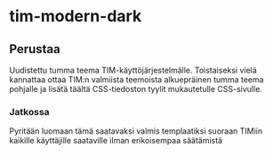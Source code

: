 # tim-modern-dark

## Perustaa
Uudistettu tumma teema TIM-käyttöjärjestelmälle. 
Toistaiseksi vielä kannattaa ottaa TIM:n valmiista teemoista alkuepräinen tumma teema pohjalle ja
lisätä täältä CSS-tiedoston tyylit mukautetulle CSS-sivulle.

### Jatkossa
Pyritään luomaan tämä saatavaksi valmis templaatiksi suoraan TIMiin kaikille käyttäjille saataville
ilman erikoisempaa säätämistä
